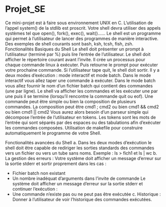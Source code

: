 # Projet_SE
 Ce mini-projet est à faire sous environnement UNIX en C. L’utilisation de l’appel system() de la
stdlib est proscrit. Votre shell devra utiliser des appels systèmes tel que open(), fork(), exec(),
wait()......
Le shell est un programme qui permet à l’utilisateur de lancer des programmes de manière
interactive. Des exemples de shell courants sont bash, ksh, tcsh, fish, zsh.
 Fonctionalités Basiques du Shell
Le shell doit présenter un prompt à l’utilisateur (terminé par %) puis lire
l’entrée de l’utilisateur. Le shell doit afficher le répertoire courant avant l’invite. Il crée un
processus pour chaque commande linux à exécuter. Puis retourne le prompt pour exécuter votre
prochaine commande.
Si l’utilisateur tape quit, le shell doit sortir.
Il y a deux modes d’exécution : mode interactif et mode batch. 
Dans le mode interactif vous allez taper une commande à exécuter.
Dans le mode batch vous allez fournir le nom d’un fichier batch qui contient des commandes (une par ligne).
Le shell va afficher les commandes et les exécuter une par une puis il se termine (lorsqu’il rencontre la commande quit ou eof).
Une commande peut être simple ou bien la composition de plusieurs commandes. La composition
peut être cmd1 ; cmd2 ou bien cmd1 && cmd2 ou bien cmd1 || cmd2
Vous aurez alors besoin d’un parseur simple qui décompose l’entrée de l’utilisateur en tokens. Les
tokens sont les mots de l’entrée qui sont séparés par des espaces ou des tabulations afin d’exécuter
les commandes composées.
Utilisation de makefile pour construire automatiquement le programme de votre Shell.

Fonctionalités avancées du Shell
a. Dans les deux modes d’exécution le shell doit être capable de rediriger les sorties
standards des commandes vers un fichier ou vers un tube sans noms.
Exemple : ls > fich1 et ls | wc
b. La gestion des erreurs :
Votre système doit afficher un message d’erreur sur la sortie stderr et sortir proprement dans les
cas :
- Fichier batch non existant
- Un nombre inadéquat d’arguments dans l’invite de commande
Le système doit afficher un message d’erreur sur la sortie stderr et continuer l’exécution :
- Une commande n’existe pas ou ne peut pas être exécutée
c. Historique : Donner à l’utilisateur de voir l’historique des commandes exécutées.
